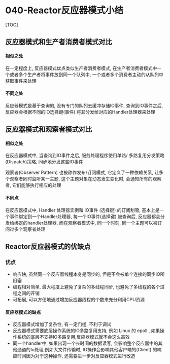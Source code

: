 # 040-Reactor反应器模式小结

[TOC]

## 反应器模式和生产者消费者模式对比

#### 相似之处

在一定程度上, 反应器模式优点类似生产者消费者模式, 在生产者消费者模式中一个或者多个生产者将事件放到同一个队列中, 一个或者多个消费者主动的从队列中获取事件来处理

#### 不同之处

反应器模式是基于查询的, 没有专门的队列去缓冲存储IO事件, 查询到IO事件之后, 反应器会根据不同的IO选择键(事件) 将其分发给对应的Handler处理器来处理

## 反应器模式和观察者模式对比

#### 相似之处

 在反应器模式中, 当查询到IO事件之后, 服务处理程序使用单路/ 多路复用分发策略(Dispatch)策略, 同步地分发这些IO事件

观察者(Observer Pattern) 也被称作发布/订阅模式, 它定义了一种依赖关系, 让多个观察者同时监听某一主题, 这个主题对象在动态发生变化时, 会通知所有的观察者, 它们能够执行相应的处理

#### 不同点

在反应器模式中, Handler 处理器实例和 IO事件 (选择键) 的订阅刮吸, 基本上是一个事件绑定到一个Handler处理器, 每一个IO事件(选择键) 被查询后, 反应器都会分发给绑定的handler处理器, 而在观察者模式中, 同一个时刻, 同一个主题可以被订阅过多个观察者处理

## Reactor反应器模式的优缺点

### 优点

- 响应快, 虽然同一个反应器线程本身是同步的, 但是不会被单个连接的同步IO所阻塞
- 编程相对简单, 最大程度上避免了复杂的多线程同步, 也避免了多线程的各个进程之间的开销
- 可拓展, 可以方便地通过增加反应器线程的个数来充分利用CPU资源

#### 反应器模式的缺点

- 反应器模式增加了复杂性, 有一定门槛, 不利于调试
- 反应器模式需要底层操作系统的IO多路复用支持, 例如 Linux 的 epoll , 如果操作系统的底层不支持IO多路复用,反应器模式就不会这么高效
- 同一个handler中, 如果出现一个长时间的数据读写, 会影响整个反应器中的其他通道的Io处理,例如大文件传输时, IO操作会影响其他客户端的(Client) 的响应时间因为对于这种操作, 还需要进一步对反应器模式进行改造